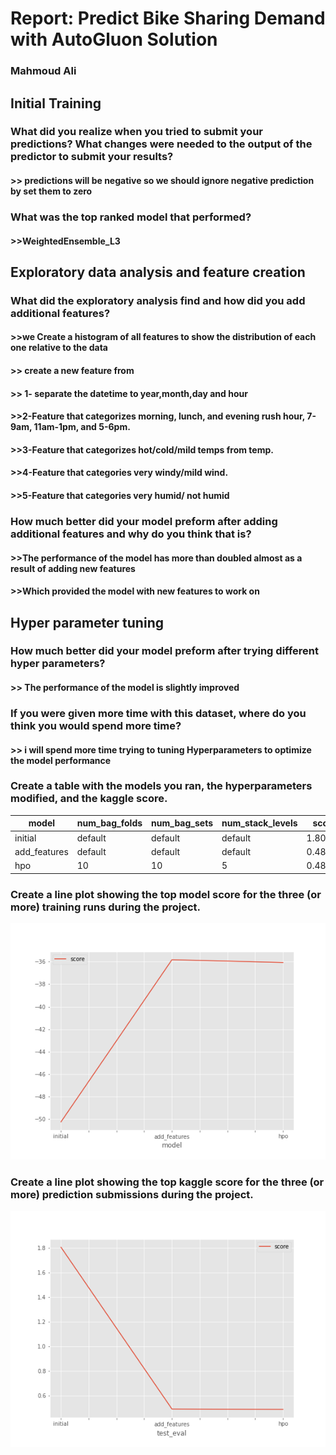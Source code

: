 # Report: Predict Bike Sharing Demand with AutoGluon Solution
### Mahmoud Ali

## Initial Training
### What did you realize when you tried to submit your predictions? What changes were needed to the output of the predictor to submit your results?
#### >> predictions will be negative so we should ignore negative prediction by set them to zero

### What was the top ranked model that performed?
#### >>WeightedEnsemble_L3  

## Exploratory data analysis and feature creation
### What did the exploratory analysis find and how did you add additional features?
#### >>we  Create a histogram of all features to show the distribution of each one relative to the data
#### >> create a new feature from 
#### >> 1- separate the datetime to year,month,day and hour 
#### >>2-Feature that categorizes morning, lunch, and evening rush hour, 7-9am, 11am-1pm, and 5-6pm.
#### >>3-Feature that categorizes hot/cold/mild temps from temp.
#### >>4-Feature that categories very windy/mild wind.
#### >>5-Feature that categories very humid/ not humid


### How much better did your model preform after adding additional features and why do you think that is?
#### >>The performance of the model has more than doubled almost as a result of adding new features
#### >>Which provided the model with new features to work on
## Hyper parameter tuning
### How much better did your model preform after trying different hyper parameters?
#### >> The performance of the model is slightly improved

### If you were given more time with this dataset, where do you think you would spend more time?
#### >> i will spend more time trying to tuning Hyperparameters to optimize the model performance
### Create a table with the models you ran, the hyperparameters modified, and the kaggle score.
|model|num_bag_folds|num_bag_sets|num_stack_levels|score|
|--|--|--|--|--|
|initial|default|default|default|1.80644|
|add_features|default|default|default|0.48943|
|hpo|10|10|5|0.48652|

### Create a line plot showing the top model score for the three (or more) training runs during the project.


![model_train_score.png](img/model_train_score.png)

### Create a line plot showing the top kaggle score for the three (or more) prediction submissions during the project.


![model_test_score.png](img/model_test_score.png)


